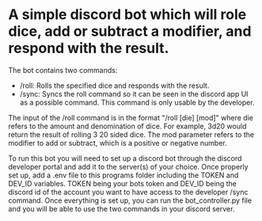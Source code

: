 # A simple discord bot which will role dice, add or subtract a modifier, and respond with the result.

The bot contains two commands:

  - /roll: Rolls the specified dice and responds with the result.
  - /sync: Syncs the roll command so it can be seen in the discord app UI as a possible command. This command is only usable by the developer.


The input of the /roll command is in the format "/roll [die] [mod]" where die refers to the amount and denomination of dice. For example, 3d20 would return the result of rolling 3 20 sided dice. The mod parameter refers to the modifier to add or subtract, which is a positive or negative number. 

To run this bot you will need to set up a discord bot through the discord developer portal and add it to the server(s) of your choice. Once properly set up, add a .env file to this programs folder including the TOKEN and DEV_ID variables. TOKEN being your bots token and DEV_ID being the discord id of the account you want to have access to the developer /sync command. Once everything is set up, you can run the bot_controller.py file and you will be able to use the two commands in your discord server.